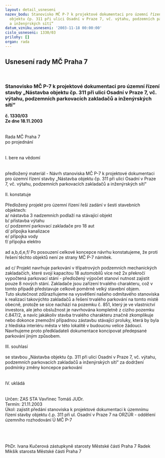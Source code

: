 ```yaml
---
layout: detail_usneseni
nazev_bodu: Stanovisko MČ P-7 k projektové dokumentaci pro územní řízení stavby „Nástavba
  objektu čp. 311 při ulici Osadní v Praze 7, vč. výtahu, podzemních parkovacích zakladačů
  a inženýrských sítí“
datum_vzniku_usneseni: '2003-11-18 00:00:00'
cislo_usneseni: 1330/03
prilohy: []
organ: rada
---
```

<div id="ucUsn_pList" class="usn">
	<span><h2>Usnesení rady MČ Praha 7 </h2>
<br></span><div class="standBody">
<span><h3>Stanovisko MČ P-7 k projektové dokumentaci pro územní řízení stavby „Nástavba objektu čp. 311 při ulici Osadní v Praze 7, vč. výtahu, podzemních parkovacích zakladačů a inženýrských sítí“</h3></span><div class="center">
		<strong>č. 1330/03</strong><br>
	</div>
<div class="center">
		<strong>Ze dne 18.11.2003</strong><br><br>
	</div>
<br>Rada MČ Praha 7<br>po projednání<br><br><br>I.	bere na vědomí<br><br> <br>předložený materiál - Návrh stanoviska MČ P-7 k projektové dokumentaci pro územní řízení stavby „Nástavba objektu čp. 311 při ulici Osadní v Praze 7, vč. výtahu, podzemních parkovacích zakladačů a inženýrských sítí“<br><br>II.	konstatuje<br><br>Předložený projekt pro územní řízení řeší zadání v šesti stavebních objektech:<br>a/ nástavba 3 nadzemních podlaží na stávající objekt<br>b/ přístavba výtahu<br>c/ podzemní parkovací zakladače pro 18 aut<br>d/ přípojka kanalizace<br>e/ přípojka vody<br>f/ přípojka elektro<br><br>ad a,b,d,e,f/   Po posouzení celkové koncepce návrhu konstatujeme, že proti řešení těchto objektů není ze strany MČ P-7 námitek.<br><br>ad c/ Projekt navrhuje parkování v třípatrových podzemních mechanických zakladačích, které svojí kapacitou 18 automobilů více než 2x překročí vypočtená parkovací stání - předložený výpočet stanoví nutnost zajistit pouze 8 nových stání. Zakladače jsou zařízení trvalého charakteru, což v tomto případě představuje celkově poměrně velký stavební objem. <br>Tuto skutečnost zdůrazňujeme na vysvětlení našeho odmítavého stanoviska k realizaci takovýchto zakladačů a řešení trvalého parkování na tomto místě obecně, protože se sice nachází na pozemku č. 851, který je ve vlastnictví investora, ale jeho obslužnost je navrhována kompletně z cizího pozemku č.847/2, a navíc jakákoliv stavba trvalého charakteru značně zkomplikuje nebo dokonce znemožní případnou zástavbu stávající proluky, která by byla z hlediska interiéru města v této lokalitě v budoucnu velice žádoucí.<br>Navrhujeme proto předkladateli dokumentace koncipovat předepsané parkování jiným způsobem. <br><br>III.	 souhlasí <br><br>se stavbou „Nástavba objektu čp. 311 při ulici Osadní v Praze 7, vč. výtahu, podzemních parkovacích zakladačů a inženýrských sítí“ za dodržení podmínky změny koncepce parkování<br><br><br>IV.	ukládá <br><br> <br>Určen:	ZAS STA Vavřinec Tomáš JUDr.<br>Termín: 21.11.2003<br>Úkol:	zajistit předání stanoviska k projektové dokumentaci k územnímu řízení stavby objektu č.p. 311 při ul. Osadní v Praze 7 na ORZÚR - oddělení územního rozhodování Ú MČ P-7<br> <br><br> <br>	<br>PhDr. Ivana Kučerová zástupkyně starosty Městské části Praha 7	 Radek Mikšík starosta Městské části Praha 7<br>	<br><br>
</div>
</div>